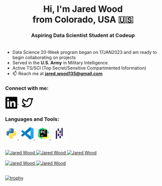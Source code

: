 <!DOCTYPE html>


<!---
This README.md file is my GitHub profile
-->


<!--- Title and metadata -->
<html>
<head>
    <meta charset="UTF-8">
    <meta name="description" content="GitHub Profile README.MD">
    <meta name="keywords" content="GitHub, Profile, Bio, Snapshot, Summary, Readme">
    <meta name="author" content="Jared Wood">
    <meta name="viewport" content="width=device-width, initial-scale=1.0">
    <h1 align="center">
        Hi, I'm Jared Wood <br> from Colorado, USA 🇺🇸
    </h1>
</head>


<!--- Subtitle -->
<head>
    <h3 align="center">
        Aspiring Data Scientist Student at Codeup
    <br><br>
    </h3>
    
</head>


<!--- Snapshot of Events -->
- Data Science 20-Week program began on 17JAN2023 and am ready to begin collaborating on projects
- Served in the **U.S. Army** in Military Intelligence
- Active TS/SCI (Top Secret/Sensitive Compartmented Information)
- 📫 Reach me at **jared.wood135@gmail.com**


<!--- My Websites 
<head>
    <h3 align="left">
        My Websites:
    </h3>
</head>

<body>
    <p align="left">
        <a href="https://www.enduringwriter.com" target="blank">
        <img align="center" src="https://static.wixstatic.com/media/076b99_b08fce0a88f04c25b48afa89f780cecd~mv2.png" alt="Enduring Writer" style="object-fit:contain; width:50px; height:50px;"/>
        </a>
        &nbsp;
        <a href="https://www.singfighter.com" target="blank">
        <img align="center" src="https://static.wixstatic.com/media/076b99_b626ee29d9504784a7ae48ec364a4aac~mv2.png" alt="Sing Fighter" style="object-fit:scale-contain; width:40px; height:40px;"/>
        </a>
    </p>
</body>
-->

<!--- Social Networks - Connect with me -->
<head>
    <h3 align="left">Connect with me:</h3>
</head>

<body>
    <p align="left">
        <a href="https://www.linkedin.com/in/jaredwood135" target="blank">
        <img align="center" src="https://raw.githubusercontent.com/devicons/devicon/master/icons/linkedin/linkedin-plain.svg" alt="Jared Wood" height="40" width="40"/>
        </a>
        &nbsp;
        <a href="https://twitter.com/JaredWood135" target="blank">
        <img align="center" src="https://github.com/enduringwriter/enduringwriter/blob/3f9d5db1fb06f3034969743d7d044fffd958cbfd/icons_for_my_github_profile/twitter.png" alt="Jared Wood" height="40" width="40"/>
        </a>
    </p>
</body>


<!--- Technical Skills - Languages and Tools -->
<head>
    <h3 align="left">Languages and Tools:</h3>
</head>

<body>
    <p align="left">
        <a href="https://github.com/Jared-Wood135" target="_blank">
        <img src="https://raw.githubusercontent.com/devicons/devicon/master/icons/python/python-original.svg" alt="python" width="40" height="40"/>
        </a>
        &nbsp;
        <a href="https://github.com/Jared-Wood135" target="_blank">
        <img src="https://raw.githubusercontent.com/devicons/devicon/master/icons/vscode/vscode-original.svg" alt="flask" width="40" height="40"/>
        </a>
        &nbsp;
        <a href="https://github.com/Jared-Wood135" target="_blank">
        <img src="https://github.com/enduringwriter/enduringwriter/blob/6594379f38e3d47cb673324bd1d851cc91f6799a/icons_for_my_github_profile/pycharm.svg" alt="flask" width="40" height="40"/>
        </a>
        &nbsp;
        <a href="https://github.com/Jared-Wood135" target="_blank">
        <img src="https://raw.githubusercontent.com/devicons/devicon/master/icons/pandas/pandas-original.svg" alt="pandas" width="40" height="40"/>
        </a>
    </p>
    <br>
</body>


<!--- GitHub Stats Streak Languages -->
<body>
    <div>
        <a href="https://github.com/Jared-Wood135" target="_blank">    
        <img src="https://github-readme-stats-git-masterrstaa-rickstaa.vercel.app/api?username=Jared-Wood135" alt="Jared Wood"/>
        </a>
        <a href="https://github.com/Jared-Wood135" target ="_blank">
        <img src="https://github-readme-streak-stats.herokuapp.com/?user=Jared-Wood135" alt="Jared Wood"/>
        </a>
        <a href="https://github.com/Jared-Wood135" target ="_blank">
        <img src="https://github-readme-stats-git-masterrstaa-rickstaa.vercel.app/api/top-langs/?username=Jared-Wood135&layout=compact" alt="Jared Wood" data-canonical-src="https://github-readme-stats-git-masterrstaa-rickstaa.vercel.app/api/top-langs/?username=Jared-Wood135" style="max-width: 100%;">
        </a>
    </div>
    <br>
</body>


<!--- GitHub Repositories -->
<body>
    <div>
        <a href="https://github.com/Jared-Wood135" target ="_blank">
        <img src="https://github-readme-stats-git-masterrstaa-rickstaa.vercel.app/api/pin/?username=Jared-Wood135&repo=fun_projects" alt="Jared Wood"/>
        </a>
        <a href="https://github.com/Jared-Wood135" target ="_blank">
        <img src="https://github-readme-stats-git-masterrstaa-rickstaa.vercel.app/api/pin/?username=enduringwriter&repo=Jared-Wood135" alt="Jared Wood"/>
        </a>
    </div>
    <br>
</body>


<!--- GitHub Trophies -->
[![trophy](https://github-profile-trophy.vercel.app/?username=Jared-Wood135)](https://github.com/Jared-Wood135/github-profile-trophy)

</html>
